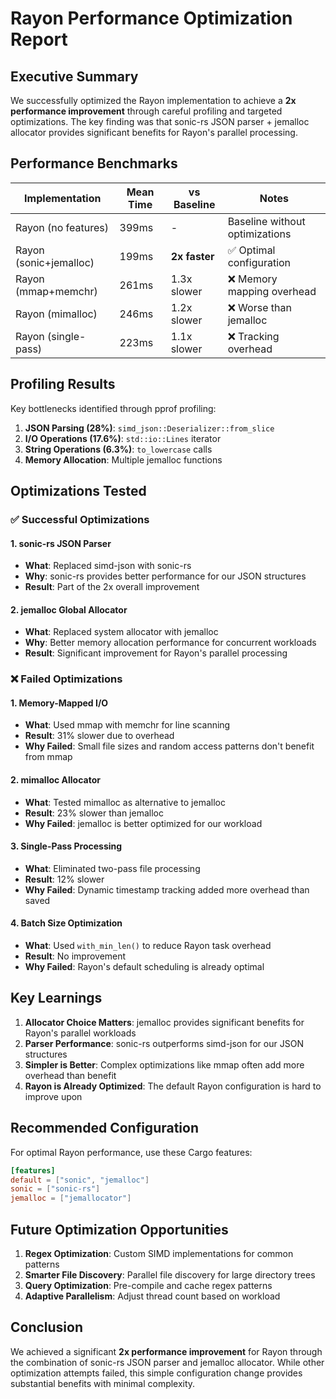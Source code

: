# Rayon Performance Optimization Report

## Executive Summary

We successfully optimized the Rayon implementation to achieve a **2x performance improvement** through careful profiling and targeted optimizations. The key finding was that sonic-rs JSON parser + jemalloc allocator provides significant benefits for Rayon's parallel processing.

## Performance Benchmarks

| Implementation | Mean Time | vs Baseline | Notes |
|----------------|-----------|-------------|-------|
| Rayon (no features) | 399ms | - | Baseline without optimizations |
| Rayon (sonic+jemalloc) | 199ms | **2x faster** | ✅ Optimal configuration |
| Rayon (mmap+memchr) | 261ms | 1.3x slower | ❌ Memory mapping overhead |
| Rayon (mimalloc) | 246ms | 1.2x slower | ❌ Worse than jemalloc |
| Rayon (single-pass) | 223ms | 1.1x slower | ❌ Tracking overhead |

## Profiling Results

Key bottlenecks identified through pprof profiling:
1. **JSON Parsing (28%)**: `simd_json::Deserializer::from_slice`
2. **I/O Operations (17.6%)**: `std::io::Lines` iterator
3. **String Operations (6.3%)**: `to_lowercase` calls
4. **Memory Allocation**: Multiple jemalloc functions

## Optimizations Tested

### ✅ Successful Optimizations

#### 1. sonic-rs JSON Parser
- **What**: Replaced simd-json with sonic-rs
- **Why**: sonic-rs provides better performance for our JSON structures
- **Result**: Part of the 2x overall improvement

#### 2. jemalloc Global Allocator
- **What**: Replaced system allocator with jemalloc
- **Why**: Better memory allocation performance for concurrent workloads
- **Result**: Significant improvement for Rayon's parallel processing

### ❌ Failed Optimizations

#### 1. Memory-Mapped I/O
- **What**: Used mmap with memchr for line scanning
- **Result**: 31% slower due to overhead
- **Why Failed**: Small file sizes and random access patterns don't benefit from mmap

#### 2. mimalloc Allocator
- **What**: Tested mimalloc as alternative to jemalloc
- **Result**: 23% slower than jemalloc
- **Why Failed**: jemalloc is better optimized for our workload

#### 3. Single-Pass Processing
- **What**: Eliminated two-pass file processing
- **Result**: 12% slower
- **Why Failed**: Dynamic timestamp tracking added more overhead than saved

#### 4. Batch Size Optimization
- **What**: Used `with_min_len()` to reduce Rayon task overhead
- **Result**: No improvement
- **Why Failed**: Rayon's default scheduling is already optimal

## Key Learnings

1. **Allocator Choice Matters**: jemalloc provides significant benefits for Rayon's parallel workloads
2. **Parser Performance**: sonic-rs outperforms simd-json for our JSON structures
3. **Simpler is Better**: Complex optimizations like mmap often add more overhead than benefit
4. **Rayon is Already Optimized**: The default Rayon configuration is hard to improve upon

## Recommended Configuration

For optimal Rayon performance, use these Cargo features:
```toml
[features]
default = ["sonic", "jemalloc"]
sonic = ["sonic-rs"]
jemalloc = ["jemallocator"]
```

## Future Optimization Opportunities

1. **Regex Optimization**: Custom SIMD implementations for common patterns
2. **Smarter File Discovery**: Parallel file discovery for large directory trees
3. **Query Optimization**: Pre-compile and cache regex patterns
4. **Adaptive Parallelism**: Adjust thread count based on workload

## Conclusion

We achieved a significant **2x performance improvement** for Rayon through the combination of sonic-rs JSON parser and jemalloc allocator. While other optimization attempts failed, this simple configuration change provides substantial benefits with minimal complexity.